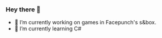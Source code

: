 ### Hey there 👋
- 🔭 I’m currently working on games in Facepunch's s&box.
- 🌱 I’m currently learning C#
